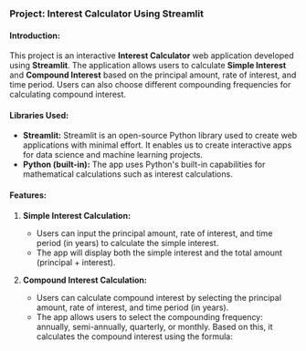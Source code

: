 ### Project: Interest Calculator Using Streamlit

#### **Introduction:**
This project is an interactive **Interest Calculator** web application developed using **Streamlit**. The application allows users to calculate **Simple Interest** and **Compound Interest** based on the principal amount, rate of interest, and time period. Users can also choose different compounding frequencies for calculating compound interest.

#### **Libraries Used:**
- **Streamlit:** Streamlit is an open-source Python library used to create web applications with minimal effort. It enables us to create interactive apps for data science and machine learning projects.
- **Python (built-in):** The app uses Python's built-in capabilities for mathematical calculations such as interest calculations.

#### **Features:**
1. **Simple Interest Calculation:**
   - Users can input the principal amount, rate of interest, and time period (in years) to calculate the simple interest.
   - The app will display both the simple interest and the total amount (principal + interest).

2. **Compound Interest Calculation:**
   - Users can calculate compound interest by selecting the principal amount, rate of interest, and time period (in years).
   - The app allows users to select the compounding frequency: annually, semi-annually, quarterly, or monthly. Based on this, it calculates the compound interest using the formula:


